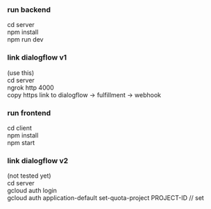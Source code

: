 <h3>run backend</h3>

cd server<br>
npm install<br>
npm run dev<br>

<h3>link dialogflow v1</h3>

(use this)<br>
cd server<br>
ngrok http 4000<br>
copy https link to dialogflow -> fulfillment -> webhook<br>

<h3>run frontend</h3>

cd client<br>
npm install<br>
npm start<br>

<h3>link dialogflow v2</h3>

(not tested yet)<br>
cd server<br>
gcloud auth login<br>
gcloud auth application-default set-quota-project PROJECT-ID // set<br>
